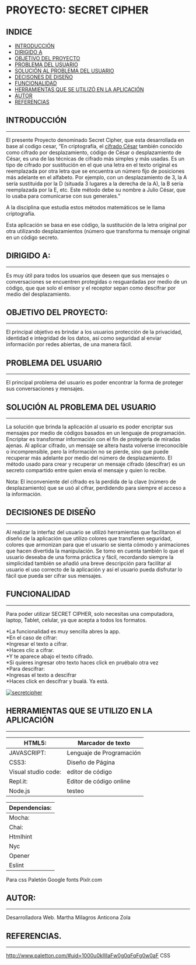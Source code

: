 # PROYECTO: SECRET CIPHER

INDICE
------
* [INTRODUCCIÓN](#id1)  
* [DIRIGIDO A](#id2)  
* [OBJETIVO DEL PROYECTO](#id3)  
* [PROBLEMA DEL USUARIO](#id4)  
* [SOLUCIÓN AL PROBLEMA DEL USUARIO](#id5)  
* [DECISONES DE DISEÑO](#id6)  
* [FUNCIONALIDAD](#id7)  
* [HERRAMIENTAS QUE SE UTILIZÓ EN LA APLICACIÓN](#id8)  
* [AUTOR](#id9)  
* [REFERENCIAS](#id10)  


## INTRODUCCIÓN<a name="id1"></a>
----------------
El presente Proyecto denominado Secret Cipher,  que esta desarrollada en base al codigo cesar, “En criptografía, el [cifrado César](https://es.wikipedia.org/wiki/Cifrado_C%C3%A9sar "Cifrado Cesar") también conocido como cifrado por desplazamiento, código de César o desplazamiento de César, es una de las técnicas de cifrado más simples y más usadas. Es un tipo de cifrado por sustitución en el que una letra en el texto original es reemplazada por otra letra que se encuentra un número fijo de posiciones más adelante en el alfabeto. Por ejemplo, con un desplazamiento de 3, la A sería sustituida por la D (situada 3 lugares a la derecha de la A), la B sería reemplazada por la E, etc. Este método debe su nombre a Julio César, que lo usaba para comunicarse con sus generales.”

A la disciplina que estudia estos métodos matemáticos se le llama criptografía.

Esta aplicación se basa en ese código, la sustitución de la letra original por otra utilizando desplazamientos (número que transforma tu mensaje original en un código secreto. 

## DIRIGIDO A:<a name="id2"></a>
-------------
Es muy útil para todos los usuarios que deseen que sus mensajes o conversaciones se encuentren protegidas o resguardadas por medio de un código, que que solo el emisor y el receptor sepan como descifrar por medio del desplazamiento.


## OBJETIVO DEL PROYECTO:<a name="id3"></a>
------------------------

El principal objetivo es brindar a los usuarios protección de la privacidad, identidad e integridad de los datos, así como seguridad al enviar información por redes abiertas, de una manera fácil.


## PROBLEMA DEL USUARIO<a name="id4"></a>
------------------------
El principal problema del usuario es poder encontrar la forma de proteger sus conversaciones y mensajes.

## SOLUCIÓN AL PROBLEMA DEL USUARIO<a name="id5"></a>
----------------------------------
La solución que brinda la aplicación al usuario es poder encriptar sus mensajes por medio de códigos basados en un lenguaje de programación. Encriptar es transformar información con el fin de protegerla de miradas ajenas. Al aplicar cifrado, un mensaje se altera hasta volverse irreconocible o incomprensible, pero la información no se pierde, sino que puede recuperar más adelante por medio del número de desplazamiento. El método usado para crear y recuperar un mensaje cifrado (descifrar) es un secreto compartido entre quien envía el mensaje y quien lo recibe. 

Nota: El inconveniente del cifrado es la perdida  de la clave (número de desplazamiento) que se usó al cifrar, perdidendo para siempre el acceso a la información.


## DECISIONES DE DISEÑO<a name="id6"></a>
-----------------------
Al realizar la interfaz del usuario se utilizó herramientas que facilitaron el diseño de la aplicación que utilizo colores que transfieren seguridad, colores que armonizan para que el usuario se sienta cómodo y animaciones que hacen divertida la manipulación. Se tomo en cuenta también lo que el usuario deseaba de una forma práctica y fácil, recordando siempre la simplicidad también se añadió una breve descripción para facilitar al usuario el uso correcto de la aplicación y así el usuario pueda disfrutar lo fácil que pueda ser cifrar sus mensajes.


## FUNCIONALIDAD<a name="id7"></a>
----------------

Para poder utilizar SECRET CIPHER, solo necesitas una computadora, laptop, Tablet, celular, ya que acepta a todos los formatos.

*La funcionalidad es muy sencilla abres la app.  
*En el caso de cifrar:  
*Ingresar el texto a cifrar.  
*Haces clic a cifrar.  
*Y te aparece abajo el texto cifrado.  
*Si quieres ingresar otro texto haces click en pruébalo otra vez  
*Para descifrar:  
*Ingresas el texto a descifrar  
*Haces click en descifrar y bualá. Ya está. 

[![secretcipher](http://img.youtube.com/vi/4A3pJm4xsS8/0.jpg)](http://www.youtube.com/watch?v=4A3pJm4xsS8 "cifrado")

## HERRAMIENTAS QUE SE UTILIZO EN LA APLICACIÓN <a name="id8"></a>
---------------------------------------------

HTML5:| Marcador de texto
------|------------------
JAVASCRIPT:| Lenguaje de Programación
CSS3:| Diseño de Página
Visual studio code:| editor de código
Repl.it:| Editor de código online
Node.js|testeo

|Dependencias:  |
|-------------- |
|Mocha:         |
|Chai:          |
|Htmlhint       |
|Nyc            |
|Opener         |
|Eslint         |

Para css
Paletón
Google fonts
Pixlr.com

## AUTOR:<a name="id9"></a>
-----------
Desarrolladora Web. Martha Milagros Anticona Zola


## REFERENCIAS.<a name="id10"></a>
--------------
http://www.paletton.com/#uid=1000u0kllllaFw0g0qFqFg0w0aF CSS



